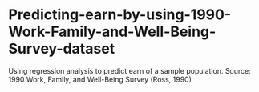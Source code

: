 # Predicting-earn-by-using-1990-Work-Family-and-Well-Being-Survey-dataset
Using regression analysis to predict earn of a sample population. Source:  1990 Work, Family, and Well-Being Survey (Ross, 1990)

